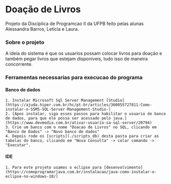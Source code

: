 # Doação de Livros
Projeto da Disciplica de Programcao II da UFPB feito pelas alunas Alessandra Barros, Leticia e Laura.

### Sobre o projeto
A ideia do sistema é que os usuarios possam colocar livros para doação e também pegar livros que estejam disponiveis, tudo isso de maneira concorrente.

### Ferramentas necessarias para execucao do programa

#### Banco de dados

    1. Instalar Microsoft Sql Server Management [Studio](https://ajuda.hiper.com.br/hc/pt-br/articles/360055727811-Como-instalar-o-SSMS-SQL-Server-Management-Studio-)
    2. [Apos instalar, siga esses passos para habilitar o usuario do banco de dados, para que ele possa ser acessado pelo java.](https://www.devmedia.com.br/ativar-usuario-sa-sql-server/20794)
    3. Crie um banco com o nome "Doacao de Livros" no SQL, clicando em "Banco de Dados" -> "Novo banco de dados"
    4. Depois rode os [scripts](./scripts_db) desta pasta para criar as tabelas do banco, clicando em "Nova Consulta" -> colar comando -> "Executar".

#### IDE

    1. Para este projeto usamos o eclipse para [desenvolvimento](https://comoprogramarjava.com.br/instalacao/java-como-instalar-o-eclipse-no-windows-10/)



